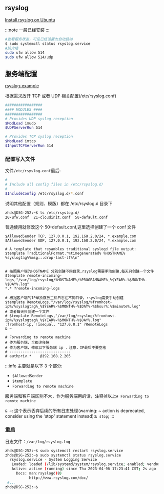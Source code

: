 ## rsyslog

[Install rsyslog on Ubuntu](https://www.rsyslog.com/ubuntu-repository/)

:::note
一般已经安装
:::

```bash
#查看服务状态，可见已经设置为自动启动
$ sudo systemctl status rsyslog.service
#防火墙
sudo ufw allow 514
sudo ufw allow 514/udp
```

## 服务端配置

[rsyslog-example](https://www.rsyslog.com/doc/v8-stable/_downloads/7e57a40acf92e68e8c6a36de79acc04d/rsyslog-example.conf)

根据需求放开 TCP 或者 UDP 相关配置(/etc/rsyslog.conf)

```bash
#################
#### MODULES ####
#################
# Provides UDP syslog reception
$ModLoad imudp
$UDPServerRun 514

# Provides TCP syslog reception
$ModLoad imtcp
$InputTCPServerRun 514
```

### 配置写入文件

文件`/etc/rsyslog.conf`最后:

```bash
#
# Include all config files in /etc/rsyslog.d/
#
$IncludeConfig /etc/rsyslog.d/*.conf
```

说明其他配置（规则、模版）都在 /etc/rsyslog.d 目录下

```bash
zhds@DSG-252:~$ ls /etc/rsyslog.d/
20-ufw.conf  21-cloudinit.conf  50-default.conf
```

普通使用就修改这个 50-default.conf,这里选择创建了一个 conf 文件

```log
$AllowedSender TCP, 127.0.0.1, 192.168.2.0/24, *.example.com
$AllowedSender UDP, 127.0.0.1, 192.168.2.0/24, *.example.com

# A template that resambles traditional syslogd file output:
$template TraditionalFormat,"%timegenerated% %HOSTNAME% %syslogtag%%msg:::drop-last-lf%\n"


# 按照客户端的HOSTNAME 分别创建不同目录,rsyslog需要手动创建,每天只创建一个文件
$template remote-incoming-logs,"/var/log/rsyslog/%HOSTNAME%/%PROGRAMNAME%_%$YEAR%-%$MONTH%-%$DAY%.log"
*.* ?remote-incoming-logs

# 根据客户端的IP单独存放主机日志在不同目录，rsyslog需要手动创建
$template RemoteLogs,"/var/log/rsyslog/%fromhost-ip%/%syslogtag%_%$YEAR%-%$MONTH%-%$DAY%-%$hour%:%$minute%.log"
# 或者每天只创建一个文件
# $template RemoteLogs,"/var/log/rsyslog/%fromhost-ip%/%syslogtag%_%$YEAR%-%$MONTH%-%$DAY%.log"
:fromhost-ip, !isequal, "127.0.0.1" ?RemoteLogs
& ~

# Forwarding to remote machine
# 作为服务端，全都注释掉
# 作为客户端，修改以下服务端 ip ，注意，IP最后不要空格
# ----------------------------
# authpriv.*	@192.168.2.205
```

:::info
主要就是以下 3 个部分:

- `$AllowedSender`
- `$template`
- `Forwarding to remote machine`

服务端和客户端区别不大，作为服务端用的话，注释掉以上`# Forwarding to remote machine`

`& ~`: 这个表示丢弃后续的所有日志处理(warning: ~ action is deprecated, consider using the 'stop' statement instead):`& stop`;
:::

### 重启

日志文件：`/var/log/rsyslog.log`

```bash
zhds@DSG-252:~$ sudo systemctl restart rsyslog.service
zhds@DSG-252:~$ sudo systemctl status rsyslog.service
  rsyslog.service - System Logging Service
   Loaded: loaded (/lib/systemd/system/rsyslog.service; enabled; vendor preset: enabled)
   Active: active (running) since Thu 2023-04-06 17:23:41 CST; 2s ago
     Docs: man:rsyslogd(8)
           http://www.rsyslog.com/doc/
 #...
zhds@DSG-252:~$
```
